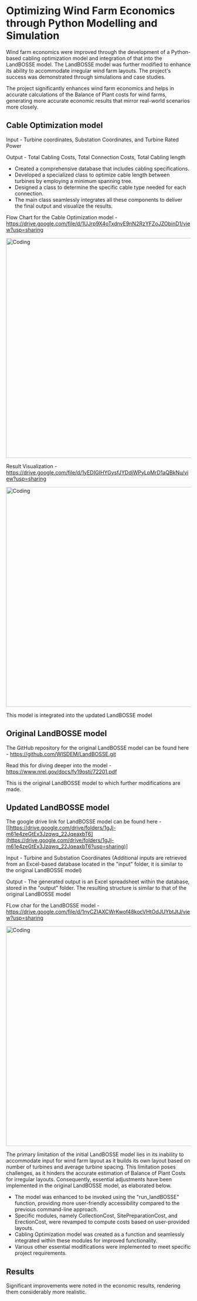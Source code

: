 # Optimizing Wind Farm Economics through Python Modelling and Simulation

Wind farm economics were improved through the development of a Python-based cabling optimization model and integration of that into the LandBOSSE model. The LandBOSSE model was further modified to enhance its ability to accommodate irregular wind farm layouts. The project's success was demonstrated through simulations and case studies.

The project significantly enhances wind farm economics and helps in accurate calculations of the Balance of Plant costs for wind farms,   generating more accurate economic results that mirror real-world scenarios more closely.

## Cable Optimization model

Input -  Turbine coordinates, Substation Coordinates, and Turbine Rated Power

Output - Total Cabling Costs, Total Connection Costs, Total Cabling length

* Created a comprehensive database that includes cabling specifications.
* Developed a specialized class to optimize cable length between turbines by employing a minimum spanning tree.
* Designed a class to determine the specific cable type needed for each connection.
* The main class seamlessly integrates all these components to deliver the final output and visualize the results.


Flow Chart for the Cable Optimization model - https://drive.google.com/file/d/1UJrp9X4oTxdnvE9nN2RzYFZoJZObinD1/view?usp=sharing

<img align="center" alt="Coding" width="600" src="https://i.imgur.com/NIZX2ug.jpg">

Result Visualization - https://drive.google.com/file/d/1yEDIGIHYGysfJYDdjWPyLpMrD1aQBkNu/view?usp=sharing

<img align="center" alt="Coding" width="600" src="https://i.imgur.com/v14vAKy.png">

This model is integrated into the updated LandBOSSE model

## Original LandBOSSE model 

The GitHub repository for the original LandBOSSE model can be found here - https://github.com/WISDEM/LandBOSSE.git

Read this for diving deeper into the model - https://www.nrel.gov/docs/fy19osti/72201.pdf

This is the original LandBOSSE model to which further modifications are made.


## Updated LandBOSSE model 

The google drive link for LandBOSSE model can be found here - [[https://drive.google.com/drive/folders/1gJj-m61e4zeGtEx3Jzqwq_22JqeaxbT6](https://drive.google.com/drive/folders/1gJj-m61e4zeGtEx3Jzqwq_22JqeaxbT6?usp=sharing)]


Input - Turbine and Substation Coordinates
(Additional inputs are retrieved from an Excel-based database located in the "input" folder, it is similar to the original LandBOSSE model)

Output - The generated output is an Excel spreadsheet within the database, stored in the "output" folder. The resulting structure is similar to that of the original LandBOSSE model


FLow char for the LandBOSSE model - https://drive.google.com/file/d/1nyCZIAXCWrKwof48kocVHtOdJUYbtJtJ/view?usp=sharing

<img align="center" alt="Coding" width="600" src="https://i.imgur.com/BOYtsfz.png">

The primary limitation of the initial LandBOSSE model lies in its inability to accommodate input for wind farm layout as it builds its own layout based on number of turbines and average turbine spacing. This limitation poses challenges, as it hinders the accurate estimation of Balance of Plant Costs for irregular layouts. Consequently, essential adjustments have been implemented in the original LandBOSSE model, as elaborated below.

* The model was enhanced to be invoked using the "run_landBOSSE" function, providing more user-friendly accessibility compared to the previous command-line approach.
* Specific modules, namely CollectionCost, SitePreparationCost, and ErectionCost, were revamped to compute costs based on user-provided layouts.
* Cabling Optimization model was created as a function and seamlessly integrated within these modules for improved functionality.
* Various other essential modifications were implemented to meet specific project requirements.

## Results


Significant improvements were noted in the economic results, rendering them considerably more realistic.


